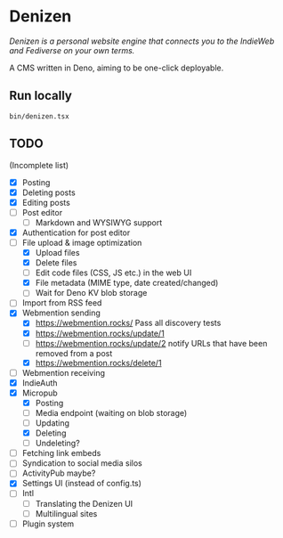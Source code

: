 # Denizen

_Denizen is a personal website engine that connects you to the IndieWeb and
Fediverse on your own terms._

A CMS written in Deno, aiming to be one-click deployable.

## Run locally

~~~
bin/denizen.tsx
~~~

## TODO

(Incomplete list)

- [X] Posting
- [X] Deleting posts
- [X] Editing posts
- [ ] Post editor
  - [ ] Markdown and WYSIWYG support
- [X] Authentication for post editor
- [ ] File upload & image optimization
  - [X] Upload files
  - [X] Delete files
  - [ ] Edit code files (CSS, JS etc.) in the web UI
  - [X] File metadata (MIME type, date created/changed)
  - [ ] Wait for Deno KV blob storage
- [ ] Import from RSS feed
- [X] Webmention sending
  - [X] https://webmention.rocks/ Pass all discovery tests
  - [X] https://webmention.rocks/update/1
  - [ ] https://webmention.rocks/update/2 notify URLs that have been removed
        from a post
  - [X] https://webmention.rocks/delete/1
- [ ] Webmention receiving
- [X] IndieAuth
- [X] Micropub
  - [X] Posting
  - [ ] Media endpoint (waiting on blob storage)
  - [ ] Updating
  - [X] Deleting
  - [ ] Undeleting?
- [ ] Fetching link embeds
- [ ] Syndication to social media silos
- [ ] ActivityPub maybe?
- [X] Settings UI (instead of config.ts)
- [ ] Intl
  - [ ] Translating the Denizen UI
  - [ ] Multilingual sites
- [ ] Plugin system
